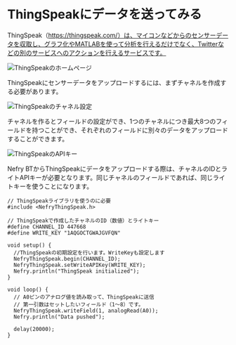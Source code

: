 # ThingSpeakにデータを送ってみる
ThingSpeak（https://thingspeak.com/）は、マイコンなどからのセンサーデータを収取し、グラフ化やMATLABを使って分析を行えるだけでなく、Twitterなどの別のサービスへのアクションを行えるサービスです。


![ThingSpeakのホームページ](thingspeak_top)


ThingSpeakにセンサーデータをアップロードするには、まずチャネルを作成する必要があります。


![ThingSpeakのチャネル設定](thingspeak_channel_detail)


チャネルを作るとフィールドの設定ができ、1つのチャネルにつき最大8つのフィールドを持つことができ、それぞれのフィールドに別々のデータをアップロードすることができます。


![ThingSpeakのAPIキー](thingspeak_detail)


Nefry BTからThingSpeakにデータをアップロードする際は、チャネルのIDとライトAPIキーが必要となります。同じチャネルのフィールドであれば、同じライトキーを使うことになります。


```
// ThingSpeakライブラリを使うのに必要
#include <NefryThingSpeak.h>

// ThingSpeakで作成したチャネルのID（数値）とライトキー
#define CHANNEL_ID 447668
#define WRITE_KEY "1AQGOCTGWAJGVFQN"

void setup() {
  //ThingSpeakの初期設定を行います。WriteKeyも設定します
  NefryThingSpeak.begin(CHANNEL_ID);
  NefryThingSpeak.setWriteAPIKey(WRITE_KEY);
  Nefry.println("ThingSpeak initialized");
}

void loop() {
  // A0ピンのアナログ値を読み取って、ThingSpeakに送信
  // 第一引数はセットしたいフィールド（1〜8）です。
  NefryThingSpeak.writeField(1, analogRead(A0));
  Nefry.println("Data pushed");

  delay(20000);
}
```
